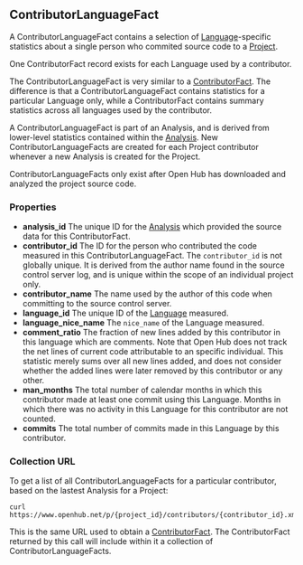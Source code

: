 ## ContributorLanguageFact

A ContributorLanguageFact contains a selection of [Language](/reference/language.md)-specific statistics about a single person who commited source code to a [Project](/reference/project.md).

One ContributorFact record exists for each Language used by a contributor.

The ContributorLanguageFact is very similar to a [ContributorFact](/reference/contributor_fact.md). The difference is that a ContributorLanguageFact contains statistics for a particular Language only, while a ContributorFact contains summary statistics across all languages used by the contributor.

A ContributorLanguageFact is part of an Analysis, and is derived from lower-level statistics contained within the [Analysis](/reference/analysis.md). New ContributorLanguageFacts are created for each Project contributor whenever a new Analysis is created for the Project.

ContributorLanguageFacts only exist after Open Hub has downloaded and analyzed the project source code.

### Properties

+ __analysis_id__
    The unique ID for the [Analysis](/reference/analysis.md) which provided the source data for this ContributorFact.
+ __contributor_id__
    The ID for the person who contributed the code measured in this ContributorLanguageFact. The `contributor_id` is not globally unique. It is derived from the author name found in the source control server log, and is unique within the scope of an individual project only.
+ __contributor_name__
    The name used by the author of this code when committing to the source control server.
+ __language_id__
    The unique ID of the [Language](/reference/language.md) measured.
+ __language_nice_name__
    The `nice_name` of the Language measured.
+ __comment_ratio__
    The fraction of new lines added by this contributor in this language which are comments. Note that Open Hub does not track the net lines of current code attributable to an specific individual. This statistic merely sums over all new lines added, and does not consider whether the added lines were later removed by this contributor or any other.
+ __man_months__
    The total number of calendar months in which this contributor made at least one commit using this Language. Months in which there was no activity in this Language for this contributor are not counted.
+ __commits__
    The total number of commits made in this Language by this contributor.

### Collection URL
To get a list of all ContributorLanguageFacts for a particular contributor, based on the lastest Analysis for a Project:
```shell
curl https://www.openhub.net/p/{project_id}/contributors/{contributor_id}.xml
```
This is the same URL used to obtain a [ContributorFact](/reference/contributor_fact.md). The ContributorFact returned by this call will include within it a collection of ContributorLanguageFacts.
